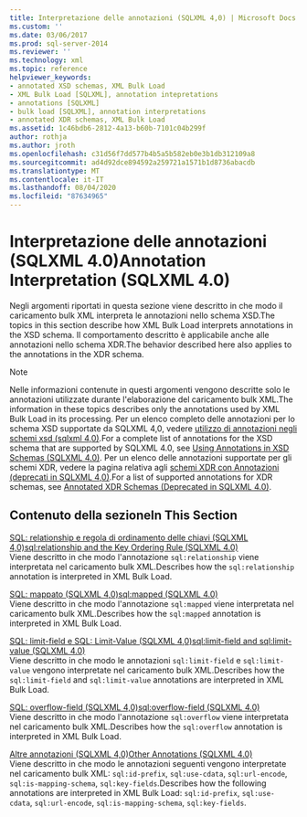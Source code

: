 ```yaml
---
title: Interpretazione delle annotazioni (SQLXML 4,0) | Microsoft Docs
ms.custom: ''
ms.date: 03/06/2017
ms.prod: sql-server-2014
ms.reviewer: ''
ms.technology: xml
ms.topic: reference
helpviewer_keywords:
- annotated XSD schemas, XML Bulk Load
- XML Bulk Load [SQLXML], annotation intepretations
- annotations [SQLXML]
- bulk load [SQLXML], annotation interpretations
- annotated XDR schemas, XML Bulk Load
ms.assetid: 1c46bdb6-2812-4a13-b60b-7101c04b299f
author: rothja
ms.author: jroth
ms.openlocfilehash: c31d56f7dd577b4b5a5b582eb0e3b1db312109a8
ms.sourcegitcommit: ad4d92dce894592a259721a1571b1d8736abacdb
ms.translationtype: MT
ms.contentlocale: it-IT
ms.lasthandoff: 08/04/2020
ms.locfileid: "87634965"
---
```

# <a name="annotation-interpretation-sqlxml-40"></a><span data-ttu-id="9404b-102">Interpretazione delle annotazioni (SQLXML 4.0)</span><span class="sxs-lookup"><span data-stu-id="9404b-102">Annotation Interpretation (SQLXML 4.0)</span></span>
  <span data-ttu-id="9404b-103">Negli argomenti riportati in questa sezione viene descritto in che modo il caricamento bulk XML interpreta le annotazioni nello schema XSD.</span><span class="sxs-lookup"><span data-stu-id="9404b-103">The topics in this section describe how XML Bulk Load interprets annotations in the XSD schema.</span></span> <span data-ttu-id="9404b-104">Il comportamento descritto è applicabile anche alle annotazioni nello schema XDR.</span><span class="sxs-lookup"><span data-stu-id="9404b-104">The behavior described here also applies to the annotations in the XDR schema.</span></span>  
  
> [!NOTE]  
>  <span data-ttu-id="9404b-105">Nelle informazioni contenute in questi argomenti vengono descritte solo le annotazioni utilizzate durante l'elaborazione del caricamento bulk XML.</span><span class="sxs-lookup"><span data-stu-id="9404b-105">The information in these topics describes only the annotations used by XML Bulk Load in its processing.</span></span> <span data-ttu-id="9404b-106">Per un elenco completo delle annotazioni per lo schema XSD supportate da SQLXML 4,0, vedere [utilizzo di annotazioni negli schemi xsd &#40;sqlxml 4,0&#41;](../../sqlxml-annotated-xsd-schemas-using/using-annotations-in-xsd-schemas-sqlxml-4-0.md).</span><span class="sxs-lookup"><span data-stu-id="9404b-106">For a complete list of annotations for the XSD schema that are supported by SQLXML 4.0, see [Using Annotations in XSD Schemas &#40;SQLXML 4.0&#41;](../../sqlxml-annotated-xsd-schemas-using/using-annotations-in-xsd-schemas-sqlxml-4-0.md).</span></span> <span data-ttu-id="9404b-107">Per un elenco delle annotazioni supportate per gli schemi XDR, vedere la pagina relativa agli [schemi XDR con Annotazioni &#40;deprecati in SQLXML 4,0&#41;](../../sqlxml/annotated-xsd-schemas/annotated-xdr-schemas-deprecated-in-sqlxml-4-0.md).</span><span class="sxs-lookup"><span data-stu-id="9404b-107">For a list of supported annotations for XDR schemas, see [Annotated XDR Schemas &#40;Deprecated in SQLXML 4.0&#41;](../../sqlxml/annotated-xsd-schemas/annotated-xdr-schemas-deprecated-in-sqlxml-4-0.md).</span></span>  
  
## <a name="in-this-section"></a><span data-ttu-id="9404b-108">Contenuto della sezione</span><span class="sxs-lookup"><span data-stu-id="9404b-108">In This Section</span></span>  
 [<span data-ttu-id="9404b-109">SQL: relationship e regola di ordinamento delle chiavi &#40;SQLXML 4,0&#41;</span><span class="sxs-lookup"><span data-stu-id="9404b-109">sql:relationship and the Key Ordering Rule &#40;SQLXML 4.0&#41;</span></span>](annotation-interpretation-sql-relationship-and-key-ordering-rule.md)  
 <span data-ttu-id="9404b-110">Viene descritto in che modo l'annotazione `sql:relationship` viene interpretata nel caricamento bulk XML.</span><span class="sxs-lookup"><span data-stu-id="9404b-110">Describes how the `sql:relationship` annotation is interpreted in XML Bulk Load.</span></span>  
  
 [<span data-ttu-id="9404b-111">SQL: mappato &#40;SQLXML 4,0&#41;</span><span class="sxs-lookup"><span data-stu-id="9404b-111">sql:mapped &#40;SQLXML 4.0&#41;</span></span>](annotation-interpretation-sql-mapped.md)  
 <span data-ttu-id="9404b-112">Viene descritto in che modo l'annotazione `sql:mapped` viene interpretata nel caricamento bulk XML.</span><span class="sxs-lookup"><span data-stu-id="9404b-112">Describes how the `sql:mapped` annotation is interpreted in XML Bulk Load.</span></span>  
  
 [<span data-ttu-id="9404b-113">SQL: limit-field e SQL: Limit-Value &#40;SQLXML 4,0&#41;</span><span class="sxs-lookup"><span data-stu-id="9404b-113">sql:limit-field and sql:limit-value &#40;SQLXML 4.0&#41;</span></span>](annotation-interpretation-sql-limit-field-and-sql-limit-value.md)  
 <span data-ttu-id="9404b-114">Viene descritto in che modo le annotazioni `sql:limit-field` e `sql:limit-value` vengono interpretate nel caricamento bulk XML.</span><span class="sxs-lookup"><span data-stu-id="9404b-114">Describes how the `sql:limit-field` and `sql:limit-value` annotations are interpreted in XML Bulk Load.</span></span>  
  
 [<span data-ttu-id="9404b-115">SQL: overflow-field &#40;SQLXML 4,0&#41;</span><span class="sxs-lookup"><span data-stu-id="9404b-115">sql:overflow-field &#40;SQLXML 4.0&#41;</span></span>](annotation-interpretation-sql-overflow-field.md)  
 <span data-ttu-id="9404b-116">Viene descritto in che modo l'annotazione `sql:overflow` viene interpretata nel caricamento bulk XML.</span><span class="sxs-lookup"><span data-stu-id="9404b-116">Describes how the `sql:overflow` annotation is interpreted in XML Bulk Load.</span></span>  
  
 [<span data-ttu-id="9404b-117">Altre annotazioni &#40;SQLXML 4,0&#41;</span><span class="sxs-lookup"><span data-stu-id="9404b-117">Other Annotations &#40;SQLXML 4.0&#41;</span></span>](annotation-interpretation-other-annotations.md)  
 <span data-ttu-id="9404b-118">Viene descritto in che modo le annotazioni seguenti vengono interpretate nel caricamento bulk XML: `sql:id-prefix`, `sql:use-cdata`, `sql:url-encode`, `sql:is-mapping-schema`, `sql:key-fields`.</span><span class="sxs-lookup"><span data-stu-id="9404b-118">Describes how the following annotations are interpreted in XML Bulk Load: `sql:id-prefix`, `sql:use-cdata`, `sql:url-encode`, `sql:is-mapping-schema`, `sql:key-fields`.</span></span>  
  
  
